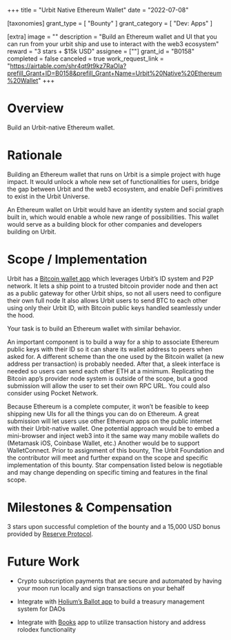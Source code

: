 +++
title = "Urbit Native Ethereum Wallet"
date = "2022-07-08"

[taxonomies]
grant_type = [ "Bounty" ]
grant_category = [ "Dev: Apps" ]

[extra]
image = ""
description = "Build an Ethereum wallet and UI that you can run from your urbit ship and use to interact with the web3 ecosystem"
reward = "3 stars + $15k USD"
assignee = [""]
grant_id = "B0158"
completed = false
canceled = true
work_request_link = "https://airtable.com/shr4qt9t9kz7RaOIa?prefill_Grant+ID=B0158&prefill_Grant+Name=Urbit%20Native%20Ethereum%20Wallet"
+++
# Overview

Build an Urbit-native Ethereum wallet.

# Rationale 

Building an Ethereum wallet that runs on Urbit is a simple project with huge impact. It would unlock a whole new set of functionalities for users, bridge the gap between Urbit and the web3 ecosystem, and enable DeFi primitives to exist in the Urbit Universe. 

An Ethereum wallet on Urbit would have an identity system and social graph built in, which would enable a whole new range of possibilities. This wallet would serve as a building block for other companies and developers building on Urbit. 
 
# Scope / Implementation

Urbit has a [Bitcoin wallet app](https://github.com/timlucmiptev/btc-agents) which leverages Urbit’s ID system and P2P network. It lets a ship point to a trusted bitcoin provider node and then act as a public gateway for other Urbit ships, so not all users need to configure their own full node It also allows Urbit users to send BTC to each other using only their Urbit ID, with Bitcoin public keys handled seamlessly under the hood.

Your task is to build an Ethereum wallet with similar behavior.

An important component is to build a way for a ship to associate Ethereum public keys with their ID so it can share its wallet address to peers when asked for. A different scheme than the one used by the Bitcoin wallet (a new address per transaction) is probably needed. After that, a sleek interface is needed so users can send each other ETH at a minimum. Replicating the Bitcoin app’s provider node system is outside of the scope, but a good submission will allow the user to set their own RPC URL. You could also consider using Pocket Network.

Because Ethereum is a complete computer, it won’t be feasible to keep shipping new UIs for all the things you can do on Ethereum. A great submission will let users use other Ethereum apps on the public internet with their Urbit-native wallet. One potential approach would be to embed a mini-browser and inject web3 into it the same way many mobile wallets do (Metamask iOS, Coinbase Wallet, etc.) Another would be to support WalletConnect. Prior to assignment of this bounty, The Urbit Foundation and the contributor will meet and further expand on the scope and specific implementation of this bounty. Star compensation listed below is negotiable and may change depending on specific timing and features in the final scope.

# Milestones & Compensation

3 stars upon successful completion of the bounty and a 15,000 USD bonus provided by [Reserve Protocol](https://reserve.org/).

# Future Work 

- Crypto subscription payments that are secure and automated by having your moon run locally and sign transactions on your behalf

- Integrate with [Holium’s Ballot app](https://urbit.org/applications/~lomder-librun/ballot) to build a treasury management system for DAOs

- Integrate with [Books](https://urbit.org/grants/books) app to utilize transaction history and address rolodex functionality 

